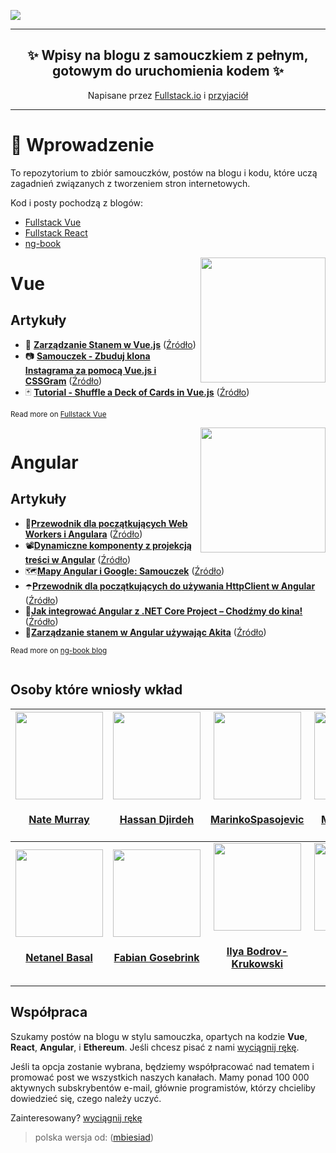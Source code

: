 ![](doc/img/awesome-fullstack-tutorials-header.png)

<hr />
<h2 align="center">
  ✨ Wpisy na blogu z samouczkiem z <b> pełnym, gotowym do uruchomienia kodem</b> ✨
</h2>
<p align="center">
Napisane przez <a href="https://fullstack.io">Fullstack.io</a> i <a href="#contributors">przyjaciół</a>
</p>
<hr />

# 🚀 Wprowadzenie

To repozytorium to zbiór samouczków, postów na blogu i kodu, które uczą zagadnień związanych z tworzeniem stron internetowych.

Kod i posty pochodzą z blogów:

* [Fullstack Vue](https://medium.com/fullstackio/)
* [Fullstack React](https://fullstackreact.com/)
* [ng-book](https://blog.ng-book.com)

<img src="doc/img/vue.png" align="right" width="200"/>

# Vue

## Artykuły

* 💠 <strong><a href="https://medium.com/fullstackio/managing-state-in-vue-js-23a0352b1c87" target="_blank">Zarządzanie Stanem w Vue.js</a></strong> ([Źródło](./vue/managing_state_01/))
* 📷 <strong><a href="https://medium.com/fullstackio/tutorial-build-an-instagram-clone-with-vue-js-and-cssgram-24a9f3de0408" target="_blank">Samouczek - Zbuduj klona Instagrama za pomocą Vue.js i CSSGram</a></strong> ([Źródło](./vue/instagram_clone_02/))
* 🃏 <strong><a href="https://medium.com/fullstackio/tutorial-shuffle-a-deck-of-cards-in-vue-js-b65da4c59b1" target="_blank">Tutorial - Shuffle a Deck of Cards in Vue.js</a></strong> ([Źródło](./vue/deck_of_cards_03//))

<sub>Read more on <a href="https://www.fullstack.io/vue/" target="_blank">Fullstack Vue</a></sub>

<div style="clear:both"></div>

<img src="doc/img/angular.png" align="right" width="200"/>

# Angular

## Artykuły

* 👷<strong><a href="https://blog.ng-book.com/service-workers-and-angular/" target="_blank">Przewodnik dla początkujących Web Workers i Angulara</a></strong> ([Źródło](./angular/service-workers/))
* 📽<strong><a href="https://blog.ng-book.com/dynamic-components-with-content-projection-in-angular/" target="_blank">Dynamiczne komponenty z projekcją treści w Angular</a></strong> ([Źródło](./angular/dynamic-components-with-content-projection/))
* 🗺<strong><a href="https://http://blog.ng-book.com/angular-and-google-maps-a-tutorial/" target="_blank">Mapy Angular i Google: Samouczek</a></strong> ([Źródło](./angular/google-maps-and-angular/))
* ☂️<strong><a href="https://blog.ng-book.com/beginners-guide-to-using-httpclient-in-angular/" target="_blank">Przewodnik dla początkujących do używania HttpClient w Angular</a></strong> ([Źródło](./angular/http-client/))
* 🎥<strong><a href="https://blog.ng-book.com/how-to-integrate-angular-with-a-net-core-project-lets-go-to-the-movies/" target="_blank">Jak integrować Angular z .NET Core Project – Chodźmy do kina!</a></strong> ([Źródło](./angular/angular-dotnetcore-integration/))
* 🐶<strong><a href="https://http://blog.ng-book.com/managing-state-in-angular-using-akita/" target="_blank">Zarządzanie stanem w Angular używając Akita</a></strong> ([Źródło](./angular/managing-state-in-akita/))

<sub>Read more on <a href="https://blog.ng-book.com" target="_blank">ng-book blog</a></sub>

<div style="clear:both"></div>

## Osoby które wniosły wkład

<!-- ALL-CONTRIBUTORS-LIST:START - Do not remove or modify this section -->
<!-- prettier-ignore -->
| <a href='https://newline.co'><img src='https://avatars2.githubusercontent.com/u/4318?v=4' width='140px;'/><h4 align='center'><a href='https://newline.co'>Nate Murray</a></h4> | <a href='http://www.hassandjirdeh.com'><img src='https://avatars2.githubusercontent.com/u/12476938?v=4' width='140px;'/><h4 align='center'><a href='http://www.hassandjirdeh.com'>Hassan Djirdeh</a></h4> | <a href='https://github.com/MarinkoSpasojevic'><img src='https://avatars3.githubusercontent.com/u/36244468?v=4' width='140px;'/><h4 align='center'><a href='https://github.com/MarinkoSpasojevic'>MarinkoSpasojevic</a></h4> | <a href='https://github.com/chuckeles'><img src='https://avatars3.githubusercontent.com/u/4700122?v=4' width='140px;'/><h4 align='center'><a href='https://github.com/chuckeles'>Martin Jakubik</a></h4> | <a href='#contributing'><img src='https://raw.githubusercontent.com/fullstackio/awesome-fullstack-tutorials/wip/readme/doc/img/and-you-profile-image.png' width='140px;'/><h4 align='center'><a href='#contributing'>...and you?</a></h4> |
| :---: | :---: | :---: | :---: | :---: |
| <a href='https://www.netbasal.com'><img src='https://avatars1.githubusercontent.com/u/6745730?v=4' width='140px;'/><h4 align='center'><a href='https://www.netbasal.com'>Netanel Basal</a></h4> | <a href='https://offering.solutions/'><img src='https://avatars3.githubusercontent.com/u/11268349?v=4' width='140px;'/><h4 align='center'><a href='https://offering.solutions/'>Fabian Gosebrink</a></h4> | <a href='http://bodrovis.tech'><img src='https://avatars2.githubusercontent.com/u/646942?v=4' width='140px;'/><h4 align='center'><a href='http://bodrovis.tech'>Ilya Bodrov-Krukowski</a></h4> | <a href='https://www.sitepoint.com/author/mwanyoike/'><img src='https://avatars1.githubusercontent.com/u/14043400?v=4' width='140px;'/><h4 align='center'><a href='https://www.sitepoint.com/author/mwanyoike/'>Michael Wanyoike</a></h4> | <a href='http://yomieluwande.me'><img src='https://avatars1.githubusercontent.com/u/9016992?v=4' width='140px;'/><h4 align='center'><a href='http://yomieluwande.me'>Yomi Eluwande</a></h4> |
<!-- ALL-CONTRIBUTORS-LIST:END -->

## Współpraca

Szukamy postów na blogu w stylu samouczka, opartych na kodzie **Vue**, **React**, **Angular**, i **Ethereum**. Jeśli chcesz pisać z nami [wyciągnij rękę](mailto:nate@fullstack.io).

Jeśli ta opcja zostanie wybrana, będziemy współpracować nad tematem i promować post we wszystkich naszych kanałach. Mamy ponad 100 000 aktywnych subskrybentów e-mail, głównie programistów, którzy chcieliby dowiedzieć się, czego należy uczyć.

Zainteresowany? [wyciągnij rękę](mailto:nate@fullstack.io)

> polska wersja od: ([mbiesiad](https://github.com/mbiesiad))
